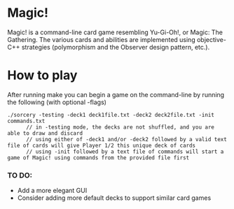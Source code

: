 # Magic!
Magic! is a command-line card game resembling Yu-Gi-Oh!, or Magic: The Gathering. The various cards and abilities are implemented using objective-C++ strategies (polymorphism and the Observer design pattern, etc.).

# How to play
After running 
    make you can begin a game on the command-line by running the following (with optional -flags)  
```
./sorcery -testing -deck1 deck1file.txt -deck2 deck2file.txt -init commands.txt
      // in -testing mode, the decks are not shuffled, and you are able to draw and discard
      // using either of -deck1 and/or -deck2 followed by a valid text file of cards will give Player 1/2 this unique deck of cards
      // using -init followed by a text file of commands will start a game of Magic! using commands from the provided file first
```

### TO DO:  
* Add a more elegant GUI  
* Consider adding more default decks to support similar card games  
